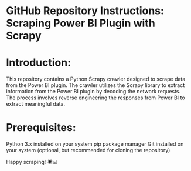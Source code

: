 # GitHub Repository Instructions: Scraping Power BI Plugin with Scrapy

# Introduction:
This repository contains a Python Scrapy crawler designed to scrape data from the Power BI plugin. The crawler utilizes the Scrapy library to extract information from the Power BI plugin by decoding the network requests. The process involves reverse engineering the responses from Power BI to extract meaningful data.

# Prerequisites:
Python 3.x installed on your system
pip package manager
Git installed on your system (optional, but recommended for cloning the repository)


Happy scraping! 🕷️📊
